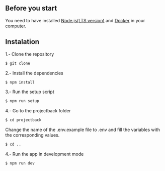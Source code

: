 ## Before you start
You need to have installed [Node.js(LTS version)](https://nodejs.org/en) and [Docker](https://www.docker.com/products/docker-desktop/) in your computer.

## Instalation

1.- Clone the repository
```bash
$ git clone
```
2.- Install the dependencies
```bash
$ npm install
```
3.- Run the setup script
```bash
$ npm run setup
```
4.- Go to the projectback folder
```bash
$ cd projectback
```
Change the name of the .env.example file to .env and fill the variables with the corresponding values.
```bash
$ cd ..
```
4.- Run the app in development mode
```bash
$ npm run dev
```